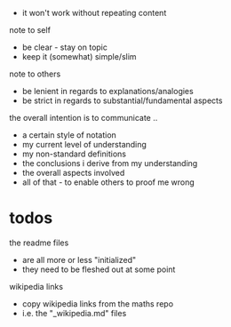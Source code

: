 
- it won't work without repeating content

note to self
- be clear - stay on topic
- keep it (somewhat) simple/slim

note to others
- be lenient in regards to explanations/analogies
- be strict in regards to substantial/fundamental aspects

the overall intention is to communicate ..
- a certain style of notation
- my current level of understanding
- my non-standard definitions
- the conclusions i derive from my understanding
- the overall aspects involved
- all of that - to enable others to proof me wrong

# todos

the readme files
- are all more or less "initialized"
- they need to be fleshed out at some point

wikipedia links
- copy wikipedia links from the maths repo
- i.e. the "_wikipedia.md" files
